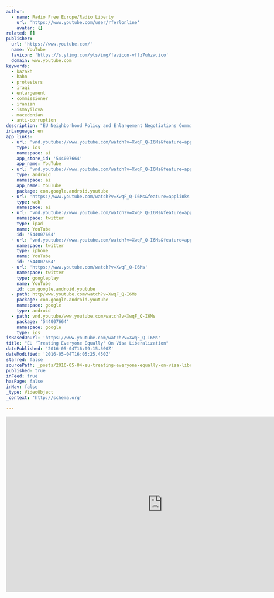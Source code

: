 ```yaml
---
author:
  - name: Radio Free Europe/Radio Liberty
    url: 'https://www.youtube.com/user/rferlonline'
    avatar: {}
related: []
publisher:
  url: 'https://www.youtube.com/'
  name: YouTube
  favicon: 'https://s.ytimg.com/yts/img/favicon-vflz7uhzw.ico'
  domain: www.youtube.com
keywords:
  - kazakh
  - hahn
  - protesters
  - iraqi
  - enlargement
  - commissioner
  - iranian
  - ismayilova
  - macedonian
  - anti-corruption
description: "EU Neighborhood Policy and Enlargement Negotiations Commissioner Johannes Hahn spoke with RFE/RL correspondent Rikard Jozwiak in Prague on May 3. Discussing prospects for visa liberalization with the EU's eastern neighbors, Hahn said that Turkey is not receiving special fast-track treatment. Originally published at - http://www.rferl.org/media/video/eu-visas-ukraine-georgia-turkey/27713986.html"
inLanguage: en
app_links:
  - url: 'vnd.youtube://www.youtube.com/watch?v=XwqF_Q-I6Ms&feature=applinks'
    type: ios
    namespace: ai
    app_store_id: '544007664'
    app_name: YouTube
  - url: 'vnd.youtube://www.youtube.com/watch?v=XwqF_Q-I6Ms&feature=applinks'
    type: android
    namespace: ai
    app_name: YouTube
    package: com.google.android.youtube
  - url: 'https://www.youtube.com/watch?v=XwqF_Q-I6Ms&feature=applinks'
    type: web
    namespace: ai
  - url: 'vnd.youtube://www.youtube.com/watch?v=XwqF_Q-I6Ms&feature=applinks'
    namespace: twitter
    type: ipad
    name: YouTube
    id: '544007664'
  - url: 'vnd.youtube://www.youtube.com/watch?v=XwqF_Q-I6Ms&feature=applinks'
    namespace: twitter
    type: iphone
    name: YouTube
    id: '544007664'
  - url: 'https://www.youtube.com/watch?v=XwqF_Q-I6Ms'
    namespace: twitter
    type: googleplay
    name: YouTube
    id: com.google.android.youtube
  - path: http/www.youtube.com/watch?v=XwqF_Q-I6Ms
    package: com.google.android.youtube
    namespace: google
    type: android
  - path: vnd.youtube/www.youtube.com/watch?v=XwqF_Q-I6Ms
    package: '544007664'
    namespace: google
    type: ios
isBasedOnUrl: 'https://www.youtube.com/watch?v=XwqF_Q-I6Ms'
title: "EU 'Treating Everyone Equally' On Visa Liberalization"
datePublished: '2016-05-04T16:09:15.500Z'
dateModified: '2016-05-04T16:05:25.450Z'
starred: false
sourcePath: _posts/2016-05-04-eu-treating-everyone-equally-on-visa-liberalization.md
published: true
inFeed: true
hasPage: false
inNav: false
_type: VideoObject
_context: 'http://schema.org'

---
```

<iframe src="https://cdn.embedly.com/widgets/media.html?src=https%3A%2F%2Fwww.youtube.com%2Fembed%2FXwqF_Q-I6Ms%3Ffeature%3Doembed&amp;url=https%3A%2F%2Fwww.youtube.com%2Fwatch%3Fv%3DXwqF_Q-I6Ms&amp;image=https%3A%2F%2Fi.ytimg.com%2Fvi%2FXwqF_Q-I6Ms%2Fhqdefault.jpg&amp;key=b7d04c9b404c499eba89ee7072e1c4f7&amp;type=text%2Fhtml&amp;schema=youtube" width="854" height="480" scrolling="no" frameborder="0" allowfullscreen="" style=""></iframe>